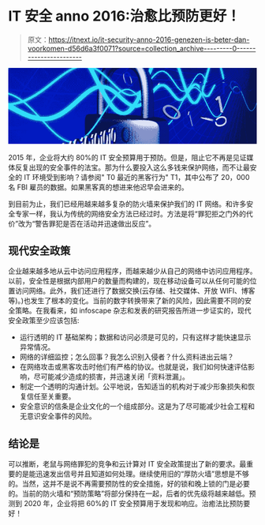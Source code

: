 # IT 安全 anno 2016:治愈比预防更好！

> 原文：<https://itnext.io/it-security-anno-2016-genezen-is-beter-dan-voorkomen-d56d6a3f0071?source=collection_archive---------0----------------------->

![](img/cd911a7ffc5eeeb833f1bf46effa3fe6.png)

2015 年，企业将大约 80%的 IT 安全预算用于预防。但是，阻止它不再是见证媒体反复出现的安全事件的法宝。那为什么要投入这么多钱来保护网络，而不让最安全的 IT 环境受到影响？请参阅" T0 最近的黑客行为" T1，其中公布了 20，000 名 FBI 雇员的数据。如果黑客真的想进来他迟早会进来的。

到目前为止，我们已经用越来越多复杂的防火墙来保护我们的 IT 网络。和许多安全专家一样，我认为传统的网络安全方法已经过时。方法是将“罪犯拒之门外的代价”改为“警告罪犯是否在活动并迅速做出反应”。

## 现代安全政策

企业越来越多地从云中访问应用程序，而越来越少从自己的网络中访问应用程序。以前，安全性是根据内部用户的数量而构建的，现在移动设备可以从任何可能的位置访问网络。此外，我们还进行了数据交换(云存储、社交媒体、开放 WIFI、博客等)。)也发生了根本的变化。当前的数字转换带来了新的风险，因此需要不同的安全策略。在我看来，如 infoscape 杂志和发表的研究报告所进一步证实的，现代安全政策至少应该包括:

*   运行透明的 IT 基础架构；数据和访问必须是可见的，只有这样才能快速显示异常情况。
*   网络的详细监控；怎么回事？我怎么识别入侵者？什么资料进出云端？
*   在网络攻击或黑客攻击时他们有严格的协议。也就是说，我们如何快速评估影响，尽可能减少造成的损害，并迅速关闭「资料泄漏」。
*   制定一个透明的沟通计划。公平地说，告知适当的机构对于减少形象损失和恢复信任至关重要。
*   安全意识的信条是企业文化的一个组成部分。这是为了尽可能减少社会工程和无意识安全事件的风险。

## 结论是

可以推断，老鼠与网络罪犯的竞争和云计算对 IT 安全政策提出了新的要求。最重要的是能迅速发出信号并且知道如何处理。继续使用旧的“厚防火墙”思想是不够的。当然，这并不是说不再需要预防性的安全措施，好的锁和晚上锁的门是必要的。当前的防火墙和“预防策略”将部分保持在一起，后者的优先级将越来越低。预测到 2020 年，企业将把 60%的 IT 安全预算用于发现和响应。治癒法比预防要好！